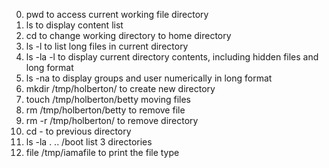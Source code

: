 0. pwd to access current working file directory
1. ls to display content list
2. cd to change working directory to home directory
3. ls -l to list long files in current directory
4. ls -la -l to display current directory contents, including hidden files and long format
5. ls -na to display groups and user numerically  in long format
6. mkdir /tmp/holberton/ to create new directory 
7. touch /tmp/holberton/betty  moving files
8. rm /tmp/holberton/betty to remove file
9. rm -r /tmp/holberton/ to remove directory
10. cd - to previous directory
11. ls -la . .. /boot list 3 directories
12. file /tmp/iamafile to print the file type